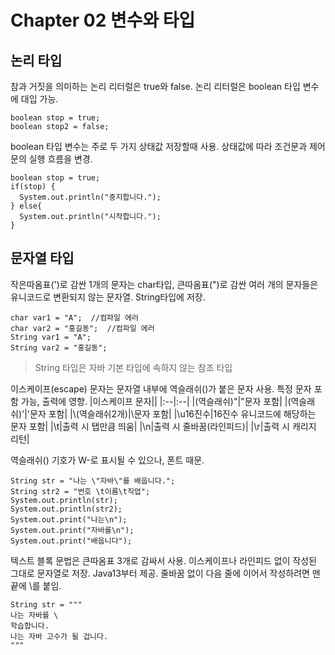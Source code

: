 # Chapter 02 변수와 타입
## 논리 타입
참과 거짓을 의미하는 논리 리터럴은 true와 false. 논리 리터럴은 boolean 타입 변수에 대입 가능.
```
boolean stop = true;
boolean stop2 = false;
```

boolean 타입 변수는 주로 두 가지 상태값 저장할때 사용. 상태값에 따라 조건문과 제어문의 실행 흐름을 변경.
```
boolean stop = true;
if(stop) {
  System.out.println("중지합니다.");
} else{
  System.out.println("시작합니다.");
}
```
## 문자열 타입
작은따옴표(')로 감싼 1개의 문자는 char타입, 큰따옴표(")로 감싼 여러 개의 문자들은 유니코드로 변환되지 않는 문자열. String타입에 저장.
```
char var1 = "A";  //컴파일 에러
char var2 = "홍길동";  //컴파일 에러
String var1 = "A";
String var2 = "홍길동";
```
> String 타입은 자바 기본 타입에 속하지 않는 참조 타입

이스케이프(escape) 문자는 문자열 내부에 역슬래쉬(\)가 붙은 문자 사용. 특정 문자 포함 가능, 출력에 영향.
|이스케이프 문자||
|:--|:--|
|\(역슬래쉬)"|"문자 포함|
|\(역슬래쉬)'|'문자 포함|
|\\(역슬래쉬2개)|\문자 포함|
|\u16진수|16진수 유니코드에 해당하는 문자 포함|
|\t|출력 시 탭만큼 띄움|
|\n|출력 시 줄바꿈(라인피드)|
|\r|출력 시 캐리지 리턴|

역슬래쉬(\) 기호가 W-로 표시될 수 있으나, 폰트 때문.
```
String str = "나는 \"자바\"를 배웁니다.";
String str2 = "번호 \t이름\t직업";
System.out.println(str);
System.out.println(str2);
System.out.print("나는\n");
System.out.print("자바를\n");
System.out.print("배웁니다");
```

텍스트 블록 문법은 큰따옴표 3개로 감싸서 사용. 이스케이프나 라인피드 없이 작성된 그대로 문자열로 저장. Java13부터 제공.
줄바꿈 없이 다음 줄에 이어서 작성하려면 맨 끝에 \를 붙임.
```
String str = """
나는 자바를 \
학습합니다.
나는 자바 고수가 될 겁니다.
"""
```

